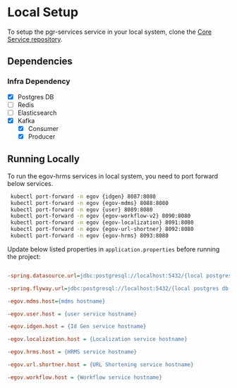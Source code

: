 # Local Setup

To setup the pgr-services service in your local system, clone the [Core Service repository](https://github.com/egovernments/municipal-services).

## Dependencies

### Infra Dependency

- [x] Postgres DB
- [ ] Redis
- [ ] Elasticsearch
- [x] Kafka
  - [x] Consumer
  - [x] Producer

## Running Locally

To run the egov-hrms services in local system, you need to port forward below services.

```bash
 kubectl port-forward -n egov {idgen} 8087:8080
 kubectl port-forward -n egov {egov-mdms} 8088:8080
 kubectl port-forward -n egov {user} 8089:8080
 kubectl port-forward -n egov {egov-workflow-v2} 8090:8080
 kubectl port-forward -n egov {egov-localization} 8091:8080
 kubectl port-forward -n egov {egov-url-shortner} 8092:8080
 kubectl port-forward -n egov {egov-hrms} 8093:8080

```

Update below listed properties in `application.properties` before running the project:

```ini

-spring.datasource.url=jdbc:postgresql://localhost:5432/{local postgres db name}

-spring.flyway.url=jdbc:postgresql://localhost:5432/{local postgres db name}

-egov.mdms.host={mdms hostname}

-egov.user.host = {user service hostname}

-egov.idgen.host = {Id Gen service hostname}

-egov.localization.host = {Localization service hostname}

-egov.hrms.host = {HRMS service hostname}

-egov.url.shortner.host = {URL Shortening service hostname}

-egov.workflow.host = {Workflow service hostname}


```